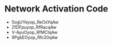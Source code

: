 # Network Activation Code
* 5ogUYeyop_ReOsYqAw
* ZfDFpuyop_RfRacqAw
* V-AyuOyop_RfMCIqAw
* 9PgkEOyop_Rfc20qAw